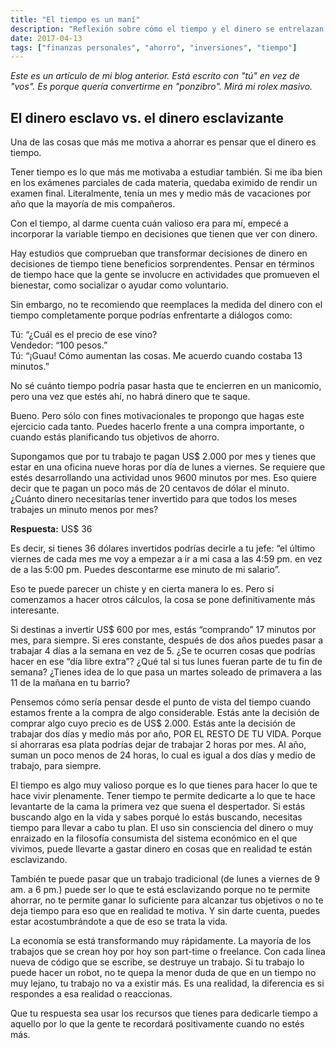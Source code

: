 ```yaml
---
title: "El tiempo es un maní"
description: "Reflexión sobre cómo el tiempo y el dinero se entrelazan y cómo usar ambos para vivir plenamente."
date: 2017-04-13
tags: ["finanzas personales", "ahorro", "inversiones", "tiempo"]
---
```


*Este es un artículo de mi blog anterior. Está escrito con "tú" en vez de "vos". Es porque quería convertirme en "ponzibro". Mirá mi rolex masivo.*

## El dinero esclavo vs. el dinero esclavizante

Una de las cosas que más me motiva a ahorrar es pensar que el dinero es tiempo.

Tener tiempo es lo que más me motivaba a estudiar también. Si me iba bien en los exámenes parciales de cada materia, quedaba eximido de rendir un examen final. Literalmente, tenía un mes y medio más de vacaciones por año que la mayoría de mis compañeros.

Con el tiempo, al darme cuenta cuán valioso era para mí, empecé a incorporar la variable tiempo en decisiones que tienen que ver con dinero.

Hay estudios que comprueban que transformar decisiones de dinero en decisiones de tiempo tiene beneficios sorprendentes. Pensar en términos de tiempo hace que la gente se involucre en actividades que promueven el bienestar, como socializar o ayudar como voluntario.

Sin embargo, no te recomiendo que reemplaces la medida del dinero con el tiempo completamente porque podrías enfrentarte a diálogos como:

Tú: “¿Cuál es el precio de ese vino?  
Vendedor: “100 pesos.”  
Tú: “¡Guau! Cómo aumentan las cosas. Me acuerdo cuando costaba 13 minutos.”

No sé cuánto tiempo podría pasar hasta que te encierren en un manicomio, pero una vez que estés ahí, no habrá dinero que te saque.

Bueno. Pero sólo con fines motivacionales te propongo que hagas este ejercicio cada tanto. Puedes hacerlo frente a una compra importante, o cuando estás planificando tus objetivos de ahorro.

Supongamos que por tu trabajo te pagan US$ 2.000 por mes y tienes que estar en una oficina nueve horas por día de lunes a viernes. Se requiere que estés desarrollando una actividad unos 9600 minutos por mes. Eso quiere decir que te pagan un poco más de 20 centavos de dólar el minuto. ¿Cuánto dinero necesitarías tener invertido para que todos los meses trabajes un minuto menos por mes?

**Respuesta:** US$ 36

Es decir, si tienes 36 dólares invertidos podrías decirle a tu jefe: “el último viernes de cada mes me voy a empezar a ir a mi casa a las 4:59 pm. en vez de a las 5:00 pm. Puedes descontarme ese minuto de mi salario”.

Eso te puede parecer un chiste y en cierta manera lo es. Pero si comenzamos a hacer otros cálculos, la cosa se pone definitivamente más interesante.

Si destinas a invertir US$ 600 por mes, estás “comprando” 17 minutos por mes, para siempre. Si eres constante, después de dos años puedes pasar a trabajar 4 días a la semana en vez de 5. ¿Se te ocurren cosas que podrías hacer en ese “día libre extra”? ¿Qué tal si tus lunes fueran parte de tu fin de semana? ¿Tienes idea de lo que pasa un martes soleado de primavera a las 11 de la mañana en tu barrio?

Pensemos cómo sería pensar desde el punto de vista del tiempo cuando estamos frente a la compra de algo considerable. Estás ante la decisión de comprar algo cuyo precio es de US$ 2.000. Estás ante la decisión de trabajar dos días y medio más por año, POR EL RESTO DE TU VIDA. Porque si ahorraras esa plata podrías dejar de trabajar 2 horas por mes. Al año, suman un poco menos de 24 horas, lo cual es igual a dos días y medio de trabajo, para siempre.

El tiempo es algo muy valioso porque es lo que tienes para hacer lo que te hace vivir plenamente. Tener tiempo te permite dedicarte a lo que te hace levantarte de la cama la primera vez que suena el despertador. Si estás buscando algo en la vida y sabes porqué lo estás buscando, necesitas tiempo para llevar a cabo tu plan. El uso sin consciencia del dinero o muy enraizado en la filosofía consumista del sistema económico en el que vivimos, puede llevarte a gastar dinero en cosas que en realidad te están esclavizando.

También te puede pasar que un trabajo tradicional (de lunes a viernes de 9 am. a 6 pm.) puede ser lo que te está esclavizando porque no te permite ahorrar, no te permite ganar lo suficiente para alcanzar tus objetivos o no te deja tiempo para eso que en realidad te motiva. Y sin darte cuenta, puedes estar acostumbrándote a que de eso se trata la vida.

La economía se está transformando muy rápidamente. La mayoría de los trabajos que se crean hoy por hoy son part-time o freelance. Con cada línea nueva de código que se escribe, se destruye un trabajo. Si tu trabajo lo puede hacer un robot, no te quepa la menor duda de que en un tiempo no muy lejano, tu trabajo no va a existir más. Es una realidad, la diferencia es si respondes a esa realidad o reaccionas.

Que tu respuesta sea usar los recursos que tienes para dedicarle tiempo a aquello por lo que la gente te recordará positivamente cuando no estés más.